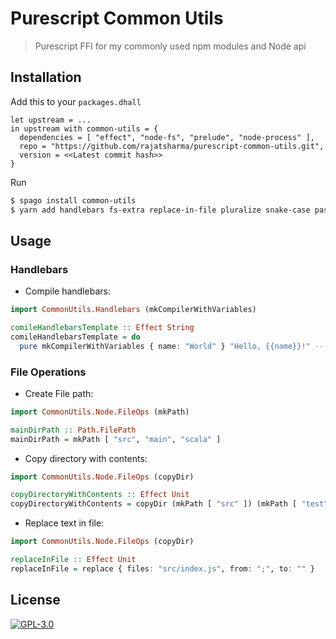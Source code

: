 # Purescript Common Utils

> Purescript FFI for my commonly used npm modules and Node api

## Installation

Add this to your `packages.dhall`

```dhall
let upstream = ...
in upstream with common-utils = {
  dependencies = [ "effect", "node-fs", "prelude", "node-process" ],
  repo = "https://github.com/rajatsharma/purescript-common-utils.git",
  version = <<Latest commit hash>>
}
```

Run

```sh
$ spago install common-utils
$ yarn add handlebars fs-extra replace-in-file pluralize snake-case pascal-case constant-case
```

## Usage

### Handlebars

- Compile handlebars:


```haskell
import CommonUtils.Handlebars (mkCompilerWithVariables)

comileHandlebarsTemplate :: Effect String
comileHandlebarsTemplate = do
  pure mkCompilerWithVariables { name: "World" } "Hello, {{name}}!" -- "Hello, World"
```

### File Operations

- Create File path:

```haskell
import CommonUtils.Node.FileOps (mkPath)

mainDirPath :: Path.FilePath
mainDirPath = mkPath [ "src", "main", "scala" ]
```

- Copy directory with contents:

```haskell
import CommonUtils.Node.FileOps (copyDir)

copyDirectoryWithContents :: Effect Unit
copyDirectoryWithContents = copyDir (mkPath [ "src" ]) (mkPath [ "test" ])
```

- Replace text in file:

```haskell
import CommonUtils.Node.FileOps (copyDir)

replaceInFile :: Effect Unit
replaceInFile = replace { files: "src/index.js", from: ";", to: "" }
```

## License

[![GPL-3.0](https://img.shields.io/badge/-GPL3-black?style=flat-square)](/COPYING)
